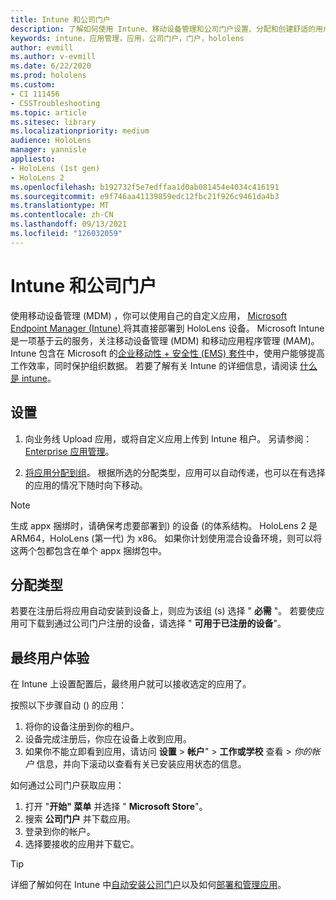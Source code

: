 ```yaml
---
title: Intune 和公司门户
description: 了解如何使用 Intune、移动设备管理和公司门户设置、分配和创建舒适的用户体验。
keywords: intune，应用管理，应用，公司门户，门户，hololens
author: evmill
ms.author: v-evmill
ms.date: 6/22/2020
ms.prod: hololens
ms.custom:
- CI 111456
- CSSTroubleshooting
ms.topic: article
ms.sitesec: library
ms.localizationpriority: medium
audience: HoloLens
manager: yannisle
appliesto:
- HoloLens (1st gen)
- HoloLens 2
ms.openlocfilehash: b192732f5e7edffaa1d0ab081454e4034c416191
ms.sourcegitcommit: e9f746aa41139859edc12fbc21f926c9461da4b3
ms.translationtype: MT
ms.contentlocale: zh-CN
ms.lasthandoff: 09/13/2021
ms.locfileid: "126032059"
---
```

# <a name="intune--company-portal"></a>Intune 和公司门户

使用移动设备管理 (MDM) ，你可以使用自己的自定义应用， [Microsoft Endpoint Manager (Intune) ](/intune/windows-holographic-for-business)将其直接部署到 HoloLens 设备。 Microsoft Intune 是一项基于云的服务，关注移动设备管理 (MDM) 和移动应用程序管理 (MAM)。 Intune 包含在 Microsoft 的[企业移动性 + 安全性 (EMS) 套件](https://www.microsoft.com/microsoft-365/enterprise-mobility-security)中，使用户能够提高工作效率，同时保护组织数据。 若要了解有关 Intune 的详细信息，请阅读 [什么是 intune](/mem/intune/fundamentals/what-is-intune)。

## <a name="setup"></a>设置

1. 向业务线 Upload 应用，或将自定义应用上传到 Intune 租户。 另请参阅： [Enterprise 应用管理](/windows/client-management/mdm/enterprise-app-management)。

2. [将应用分配到组](/mem/intune/apps/apps-deploy)。 根据所选的分配类型，应用可以自动传递，也可以在有选择的应用的情况下随时向下移动。

> [!NOTE]
> 生成 appx 捆绑时，请确保考虑要部署到) 的设备 (的体系结构。 HoloLens 2 是 ARM64，HoloLens (第一代) 为 x86。 如果你计划使用混合设备环境，则可以将这两个包都包含在单个 appx 捆绑包中。

## <a name="assignment-types"></a>分配类型

若要在注册后将应用自动安装到设备上，则应为该组 (s) 选择 " **必需** "。
若要使应用可下载到通过公司门户注册的设备，请选择 " **可用于已注册的设备**"。

## <a name="end-user-experience"></a>最终用户体验

在 Intune 上设置配置后，最终用户就可以接收选定的应用了。

按照以下步骤自动 () 的应用：

1. 将你的设备注册到你的租户。
2. 设备完成注册后，你应在设备上收到应用。
3. 如果你不能立即看到应用，请访问 **设置**  >  **帐户**"  >  **工作或学校** 查看  >  *你的帐户* 信息，并向下滚动以查看有关已安装应用状态的信息。

如何通过公司门户获取应用：

1. 打开 "**开始" 菜单** 并选择 " **Microsoft Store**"。
2. 搜索 **公司门户** 并下载应用。
3. 登录到你的帐户。
4. 选择要接收的应用并下载它。

> [!Tip]
> 详细了解如何在 Intune 中[自动安装公司门户](/mem/intune/apps/company-portal-app)以及如何[部署和管理应用](/mem/intune/fundamentals/windows-holographic-for-business#deploy-and-manage-apps)。
